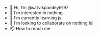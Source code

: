 - 👋 Hi, I’m @satvikpandey9197
- 👀 I’m interested in nothing
- 🌱 I’m currently learning js
- 💞️ I’m looking to collaborate on nothing lol
- 📫 How to reach me 

<!---
satvikpandey9197/satvikpandey9197 is a ✨ special ✨ repository because its `README.md` (this file) appears on your GitHub profile.
You can click the Preview link to take a look at your changes.
--->
